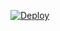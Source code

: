 

[![Deploy](https://www.herokucdn.com/deploy/button.svg)](https://heroku.com/deploy?template=https://github.com/PRO-PROJECTS/deploy-botfathrr)
